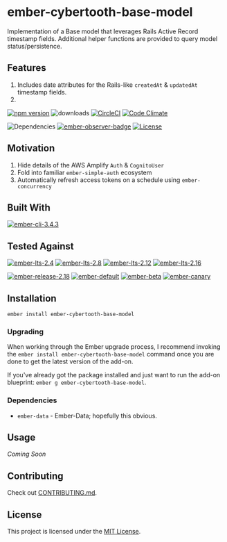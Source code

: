ember-cybertooth-base-model
==============================================================================

Implementation of a Base model that leverages Rails Active Record timestamp fields. Additional helper 
functions are provided to query model status/persistence.

Features
------------------------------------------------------------------------------

1. Includes date attributes for the Rails-like `createdAt` & `updatedAt` timestamp fields.
1. 

[![npm version](http://badge.fury.io/js/ember-cybertooth-base-model.svg)](http://badge.fury.io/js/ember-cybertooth-base-model) ![downloads](http://img.shields.io/npm/dy/ember-cybertooth-base-model.svg) [![CircleCI](http://circleci.com/gh/cybertooth-io/ember-cybertooth-base-model.svg?style=shield)](http://circleci.com/gh/cybertooth-io/ember-cybertooth-base-model) [![Code Climate](http://codeclimate.com/github/cybertooth-io/ember-cybertooth-base-model/badges/gpa.svg)](http://codeclimate.com/github/cybertooth-io/ember-cybertooth-base-model) 

![Dependencies](http://david-dm.org/cybertooth-io/ember-cybertooth-base-model.svg) [![ember-observer-badge](http://emberobserver.com/badges/ember-cybertooth-base-model.svg)](http://emberobserver.com/addons/ember-cybertooth-base-model) [![License](http://img.shields.io/npm/l/ember-cybertooth-base-model.svg)](LICENSE.md)

Motivation
------------------------------------------------------------------------------

1. Hide details of the AWS Amplify `Auth` & `CognitoUser`
1. Fold into familiar `ember-simple-auth` ecosystem
1. Automatically refresh access tokens on a schedule using `ember-concurrency`

Built With
------------------------------------------------------------------------------

[![ember-cli-3.4.3](https://img.shields.io/badge/ember--cli-3.4.3-brightgreen.svg)](https://circleci.com/gh/cybertooth-io/ember-cybertooth-base-model)

Tested Against
------------------------------------------------------------------------------

[![ember-lts-2.4](https://img.shields.io/badge/ember--try-ember--lts--2.4-brightgreen.svg)](https://circleci.com/gh/cybertooth-io/ember-cybertooth-base-model)
[![ember-lts-2.8](https://img.shields.io/badge/ember--try-ember--lts--2.8-brightgreen.svg)](https://circleci.com/gh/cybertooth-io/ember-cybertooth-base-model)
[![ember-lts-2.12](https://img.shields.io/badge/ember--try-ember--lts--2.12-brightgreen.svg)](https://circleci.com/gh/cybertooth-io/ember-cybertooth-base-model)
[![ember-lts-2.16](https://img.shields.io/badge/ember--try-ember--lts--2.16-brightgreen.svg)](https://circleci.com/gh/cybertooth-io/ember-cybertooth-base-model)

[![ember-release-2.18](https://img.shields.io/badge/ember--try-ember--release--2.18-brightgreen.svg)](https://circleci.com/gh/cybertooth-io/ember-cybertooth-base-model)
[![ember-default](https://img.shields.io/badge/ember--try-ember--default-brightgreen.svg)](https://circleci.com/gh/cybertooth-io/ember-cybertooth-base-model)
[![ember-beta](https://img.shields.io/badge/ember--try-ember--beta-brightgreen.svg)](https://circleci.com/gh/cybertooth-io/ember-cybertooth-base-model)
[![ember-canary](https://img.shields.io/badge/ember--try-ember--canary-brightgreen.svg)](https://circleci.com/gh/cybertooth-io/ember-cybertooth-base-model)


Installation
------------------------------------------------------------------------------

```
ember install ember-cybertooth-base-model
```

### Upgrading

When working through the Ember upgrade process, I recommend
invoking the `ember install ember-cybertooth-base-model` command once 
you are done to get the latest version of the add-on.

If you've already got the package installed and just want to run the
add-on blueprint: `ember g ember-cybertooth-base-model`.

### Dependencies

* `ember-data` - Ember-Data; hopefully this obvious. 


Usage
------------------------------------------------------------------------------

_Coming Soon_


Contributing
------------------------------------------------------------------------------

Check out [CONTRIBUTING.md](CONTRIBUTING.md).

License
------------------------------------------------------------------------------

This project is licensed under the [MIT License](LICENSE.md).
